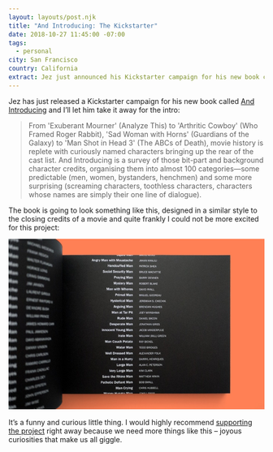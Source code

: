 ```yaml
---
layout: layouts/post.njk
title: "And Introducing: The Kickstarter"
date: 2018-10-27 11:45:00 -07:00
tags:
  - personal
city: San Francisco
country: California
extract: Jez just announced his Kickstarter campaign for his new book called And Introducing.
---
```


Jez has just released a Kickstarter campaign for his new book called [And Introducing](https://www.kickstarter.com/projects/jezburrows/and-introducing-a-journey-to-the-end-of-the-cast-l) and I’ll let him take it away for the intro:

> From 'Exuberant Mourner' (Analyze This) to 'Arthritic Cowboy' (Who Framed Roger Rabbit), 'Sad Woman with Horns' (Guardians of the Galaxy) to 'Man Shot in Head 3' (The ABCs of Death), movie history is replete with curiously named characters bringing up the rear of the cast list. And Introducing is a survey of those bit-part and background character credits, organising them into almost 100 categories—some predictable (men, women, bystanders, henchmen) and some more surprising (screaming characters, toothless characters, characters whose names are simply their one line of dialogue).

The book is going to look something like this, designed in a similar style to the closing credits of a movie and quite frankly I could not be more excited for this project:

![jez-book.jpg](/images/jez-book.jpg)

It’s a funny and curious little thing. I would highly recommend [supporting the project](https://www.kickstarter.com/projects/jezburrows/and-introducing-a-journey-to-the-end-of-the-cast-l) right away because we need more things like this – joyous curiosities that make us all giggle.
